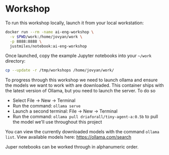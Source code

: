 # Workshop

To run this workshop locally, launch it from your local workstation:

```bash
docker run --rm -name ai-eng-workshop \
  -v $PWD/work:/home/jovyan/work \
  -p 8888:8888 \
  justmiles/notebook:ai-eng-workshop
```

Once launched, copy the example Jupyter notebooks into your `~/work` directory:

```bash
cp --update -r /tmp/workshops /home/jovyan/work/
```

To progress through this workshop we need to launch ollama and ensure the models we want to work with are downloaded. This container ships with the latest version of Ollama, but you need to launch the server. To do so

- Select File -> New -> Terminal
- Run the command: `ollama serve`
- Launch a second terminal: File -> New -> Terminal
- Run the command: `ollama pull driaforall/tiny-agent-a:0.5b` to pull the model we'll use throughout this project

You can view the currently downloaded models with the command `ollama list`. View available models here: https://ollama.com/search

Juper notebooks can be worked through in alphanumeric order.
